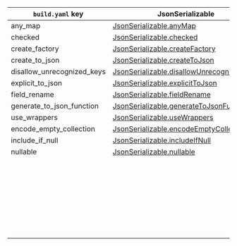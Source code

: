| `build.yaml` key           | JsonSerializable                            | JsonKey                         |
| -------------------------- | ------------------------------------------- | ------------------------------- |
| any_map                    | [JsonSerializable.anyMap]                   |                                 |
| checked                    | [JsonSerializable.checked]                  |                                 |
| create_factory             | [JsonSerializable.createFactory]            |                                 |
| create_to_json             | [JsonSerializable.createToJson]             |                                 |
| disallow_unrecognized_keys | [JsonSerializable.disallowUnrecognizedKeys] |                                 |
| explicit_to_json           | [JsonSerializable.explicitToJson]           |                                 |
| field_rename               | [JsonSerializable.fieldRename]              |                                 |
| generate_to_json_function  | [JsonSerializable.generateToJsonFunction]   |                                 |
| use_wrappers               | [JsonSerializable.useWrappers]              |                                 |
| encode_empty_collection    | [JsonSerializable.encodeEmptyCollection]    | [JsonKey.encodeEmptyCollection] |
| include_if_null            | [JsonSerializable.includeIfNull]            | [JsonKey.includeIfNull]         |
| nullable                   | [JsonSerializable.nullable]                 | [JsonKey.nullable]              |
|                            |                                             | [JsonKey.defaultValue]          |
|                            |                                             | [JsonKey.disallowNullValue]     |
|                            |                                             | [JsonKey.fromJson]              |
|                            |                                             | [JsonKey.ignore]                |
|                            |                                             | [JsonKey.name]                  |
|                            |                                             | [JsonKey.required]              |
|                            |                                             | [JsonKey.toJson]                |

[JsonSerializable.anyMap]: https://pub.dev/documentation/json_annotation/2.3.0/json_annotation/JsonSerializable/anyMap.html
[JsonSerializable.checked]: https://pub.dev/documentation/json_annotation/2.3.0/json_annotation/JsonSerializable/checked.html
[JsonSerializable.createFactory]: https://pub.dev/documentation/json_annotation/2.3.0/json_annotation/JsonSerializable/createFactory.html
[JsonSerializable.createToJson]: https://pub.dev/documentation/json_annotation/2.3.0/json_annotation/JsonSerializable/createToJson.html
[JsonSerializable.disallowUnrecognizedKeys]: https://pub.dev/documentation/json_annotation/2.3.0/json_annotation/JsonSerializable/disallowUnrecognizedKeys.html
[JsonSerializable.explicitToJson]: https://pub.dev/documentation/json_annotation/2.3.0/json_annotation/JsonSerializable/explicitToJson.html
[JsonSerializable.fieldRename]: https://pub.dev/documentation/json_annotation/2.3.0/json_annotation/JsonSerializable/fieldRename.html
[JsonSerializable.generateToJsonFunction]: https://pub.dev/documentation/json_annotation/2.3.0/json_annotation/JsonSerializable/generateToJsonFunction.html
[JsonSerializable.useWrappers]: https://pub.dev/documentation/json_annotation/2.3.0/json_annotation/JsonSerializable/useWrappers.html
[JsonSerializable.encodeEmptyCollection]: https://pub.dev/documentation/json_annotation/2.3.0/json_annotation/JsonSerializable/encodeEmptyCollection.html
[JsonKey.encodeEmptyCollection]: https://pub.dev/documentation/json_annotation/2.3.0/json_annotation/JsonKey/encodeEmptyCollection.html
[JsonSerializable.includeIfNull]: https://pub.dev/documentation/json_annotation/2.3.0/json_annotation/JsonSerializable/includeIfNull.html
[JsonKey.includeIfNull]: https://pub.dev/documentation/json_annotation/2.3.0/json_annotation/JsonKey/includeIfNull.html
[JsonSerializable.nullable]: https://pub.dev/documentation/json_annotation/2.3.0/json_annotation/JsonSerializable/nullable.html
[JsonKey.nullable]: https://pub.dev/documentation/json_annotation/2.3.0/json_annotation/JsonKey/nullable.html
[JsonKey.defaultValue]: https://pub.dev/documentation/json_annotation/2.3.0/json_annotation/JsonKey/defaultValue.html
[JsonKey.disallowNullValue]: https://pub.dev/documentation/json_annotation/2.3.0/json_annotation/JsonKey/disallowNullValue.html
[JsonKey.fromJson]: https://pub.dev/documentation/json_annotation/2.3.0/json_annotation/JsonKey/fromJson.html
[JsonKey.ignore]: https://pub.dev/documentation/json_annotation/2.3.0/json_annotation/JsonKey/ignore.html
[JsonKey.name]: https://pub.dev/documentation/json_annotation/2.3.0/json_annotation/JsonKey/name.html
[JsonKey.required]: https://pub.dev/documentation/json_annotation/2.3.0/json_annotation/JsonKey/required.html
[JsonKey.toJson]: https://pub.dev/documentation/json_annotation/2.3.0/json_annotation/JsonKey/toJson.html
